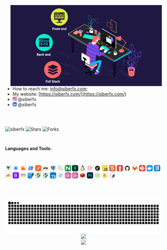<!-- https://media.giphy.com/media/SWoSkN6DxTszqIKEqv/giphy.gif -->
<!-- <img align="right" height="auto" width="600" alt="GIF" src="https://raw.githubusercontent.com/siberfx/siberfx/main/image/full-stack-development.gif" /> -->

<img align="right" height="260" width="auto" alt="GIF" src="https://raw.githubusercontent.com/siberfx/siberfx/main/image/full-stack-development.gif" />

 * How to reach me: [info@siberfx.com](mailto:info@siberfx.com);
 * My website: [https://siberfx.com/](https://siberfx.com/)
 * <img height="13" src="https://raw.githubusercontent.com/siberfx/siberfx/main/svg/Instagram.svg"> @siberfx
 * <img height="13" src="https://raw.githubusercontent.com/siberfx/siberfx/main/svg/LinkedIn.svg"> @siberfx

 <br>
 <br>

 <p align="left"> <img src="https://komarev.com/ghpvc/?username=siberfx&style=plastic&label=views&color=orange" alt="siberfx" /> 
 <img alt="Stars" src="https://img.shields.io/github/stars/siberfx/siberfx?style=plastic&labelColor=343b41"/>
 <img alt="Forks" src="https://img.shields.io/github/forks/siberfx/siberfx?style=plastic&labelColor=343b41"/>
 </p>
 </br>
 
  **Languages and Tools:** 
  
<br>

<code><img height="20" src="https://raw.githubusercontent.com/siberfx/siberfx/main/svg/VueJS-Light.svg"></code>
<code><img height="20" src="https://raw.githubusercontent.com/siberfx/siberfx/main/svg/Webpack-Light.svg"></code>
<code><img height="20" src="https://raw.githubusercontent.com/siberfx/siberfx/main/svg/RabbitMQ-Light.svg"></code>
<code><img height="20" src="https://raw.githubusercontent.com/siberfx/siberfx/main/svg/Powershell-Light.svg"></code>
<code><img height="20" src="https://raw.githubusercontent.com/siberfx/siberfx/main/svg/Postman.svg"></code>
<code><img height="20" src="https://raw.githubusercontent.com/siberfx/siberfx/main/svg/PHP-Light.svg"></code>
<code><img height="20" src="https://raw.githubusercontent.com/siberfx/siberfx/main/svg/PostgreSQL-Light.svg"></code>
<code><img height="20" src="https://raw.githubusercontent.com/siberfx/siberfx/main/svg/MySQL-Light.svg"></code>
<code><img height="20" src="https://raw.githubusercontent.com/siberfx/siberfx/main/svg/Nginx.svg"></code>
<code><img height="20" src="https://raw.githubusercontent.com/siberfx/siberfx/main/svg/MongoDB.svg"></code>
<code><img height="20" src="https://raw.githubusercontent.com/siberfx/siberfx/main/svg/Linux-Light.svg"></code>
<code><img height="20" src="https://raw.githubusercontent.com/siberfx/siberfx/main/svg/Laravel-Light.svg"></code>
<code><img height="20" src="https://raw.githubusercontent.com/siberfx/siberfx/main/svg/Symfony-Light.svg"></code>
<code><img height="20" src="https://raw.githubusercontent.com/siberfx/siberfx/main/svg/JavaScript.svg"></code>
<code><img height="20" src="https://raw.githubusercontent.com/siberfx/siberfx/main/svg/HTML.svg"></code>
<code><img height="20" src="https://raw.githubusercontent.com/siberfx/siberfx/main/svg/Gulp.svg"></code>
<code><img height="20" src="https://raw.githubusercontent.com/siberfx/siberfx/main/svg/Github-Light.svg"></code>
<code><img height="20" src="https://raw.githubusercontent.com/siberfx/siberfx/main/svg/GitLab-Light.svg"></code>
<code><img height="20" src="https://raw.githubusercontent.com/siberfx/siberfx/main/svg/Git.svg"></code>
<code><img height="20" src="https://raw.githubusercontent.com/siberfx/siberfx/main/svg/Docker.svg"></code>
<code><img height="20" src="https://raw.githubusercontent.com/siberfx/siberfx/main/svg/CSS.svg"></code>
<code><img height="20" src="https://raw.githubusercontent.com/siberfx/siberfx/main/svg/Cloudflare-Light.svg"></code>
<code><img height="20" src="https://raw.githubusercontent.com/siberfx/siberfx/main/svg/Bootstrap.svg"></code>
<code><img height="20" src="https://raw.githubusercontent.com/siberfx/siberfx/main/svg/AWS-Light.svg"></code>
<code><img height="20" src="https://raw.githubusercontent.com/siberfx/siberfx/main/svg/SQLite.svg"></code>
<code><img height="20" src="https://raw.githubusercontent.com/siberfx/siberfx/main/svg/VIM-Light.svg"></code>
<code><img height="20" src="https://raw.githubusercontent.com/siberfx/siberfx/main/svg/VIM-Light.svg"></code>
<code><img height="20" src="https://raw.githubusercontent.com/siberfx/siberfx/main/svg/TypeScript.svg"></code>
<code><img height="20" src="https://raw.githubusercontent.com/siberfx/siberfx/main/svg/TailwindCSS-Light.svg"></code>
<code><img height="20" src="https://raw.githubusercontent.com/siberfx/siberfx/main/svg/Sass.svg"></code>
<code><img height="20" src="https://raw.githubusercontent.com/siberfx/siberfx/main/svg/Sass.svg"></code>
<code><img height="20" src="https://raw.githubusercontent.com/siberfx/siberfx/main/svg/Redis-Light.svg"></code>
<code><img height="20" src="https://raw.githubusercontent.com/siberfx/siberfx/main/svg/Photoshop.svg"></code>
<code><img height="20" src="https://raw.githubusercontent.com/siberfx/siberfx/main/svg/NodeJS-Light.svg"></code>
<code><img height="20" src="https://raw.githubusercontent.com/siberfx/siberfx/main/svg/Firebase-Light.svg"></code>
<code><img height="20" src="https://raw.githubusercontent.com/siberfx/siberfx/main/svg/Bash-Light.svg"></code>

<br />
<br />

<p align="center">
 
  <img src="https://raw.githubusercontent.com/siberfx/siberfx/output/github-contribution-grid-snake.svg" />
 
<br />

  <img src="https://github-profile-trophy.vercel.app/?username=siberfx&column=6&rank=SSS,SS,S,AAA,AA,A,B,C" />

 <br />

   <img src="https://github-readme-stats.vercel.app/api?username=siberfx&count_private=true&show_icons=true&theme=dracula" /> 

</p>



<br />

